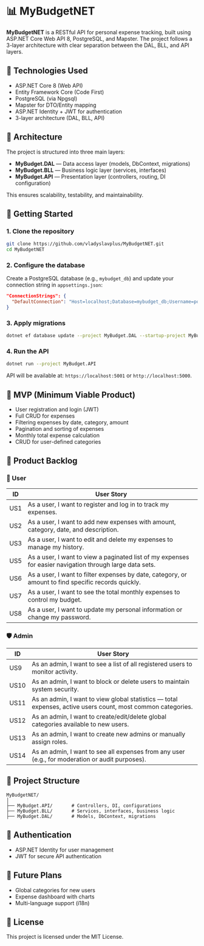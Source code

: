 # 📊 MyBudgetNET

**MyBudgetNET** is a RESTful API for personal expense tracking, built using ASP.NET Core Web API 8, PostgreSQL, and Mapster. The project follows a 3-layer architecture with clear separation between the DAL, BLL, and API layers.

## 🔧 Technologies Used

- ASP.NET Core 8 (Web API)
- Entity Framework Core (Code First)
- PostgreSQL (via Npgsql)
- Mapster for DTO/Entity mapping
- ASP.NET Identity + JWT for authentication
- 3-layer architecture (DAL, BLL, API)

## 🧱 Architecture

The project is structured into three main layers:

- **MyBudget.DAL** — Data access layer (models, DbContext, migrations)
- **MyBudget.BLL** — Business logic layer (services, interfaces)
- **MyBudget.API** — Presentation layer (controllers, routing, DI configuration)

This ensures scalability, testability, and maintainability.

## 🚀 Getting Started

### 1. Clone the repository

```bash
git clone https://github.com/vladyslavplus/MyBudgetNET.git
cd MyBudgetNET
```

### 2. Configure the database

Create a PostgreSQL database (e.g., `mybudget_db`) and update your connection string in `appsettings.json`:

```json
"ConnectionStrings": {
  "DefaultConnection": "Host=localhost;Database=mybudget_db;Username=postgres;Password=yourpassword"
}
```

### 3. Apply migrations

```bash
dotnet ef database update --project MyBudget.DAL --startup-project MyBudget.API
```

### 4. Run the API

```bash
dotnet run --project MyBudget.API
```

API will be available at: `https://localhost:5001` or `http://localhost:5000`.

## 🧪 MVP (Minimum Viable Product)

- User registration and login (JWT)
- Full CRUD for expenses
- Filtering expenses by date, category, amount
- Pagination and sorting of expenses
- Monthly total expense calculation
- CRUD for user-defined categories

## 📌 Product Backlog

### 👤 User

| ID  | User Story                                                                                                      |
| --- | --------------------------------------------------------------------------------------------------------------- |
| US1 | As a user, I want to register and log in to track my expenses.                                                  |
| US2 | As a user, I want to add new expenses with amount, category, date, and description.                            |
| US3 | As a user, I want to edit and delete my expenses to manage my history.                                          |
| US5 | As a user, I want to view a paginated list of my expenses for easier navigation through large data sets.       |
| US6 | As a user, I want to filter expenses by date, category, or amount to find specific records quickly.            |
| US7 | As a user, I want to see the total monthly expenses to control my budget.                                       |
| US8 | As a user, I want to update my personal information or change my password.                                     |

### 🛡 Admin

| ID   | User Story                                                                                                                       |
| ---- | -------------------------------------------------------------------------------------------------------------------------------- |
| US9  | As an admin, I want to see a list of all registered users to monitor activity.                                                   |
| US10 | As an admin, I want to block or delete users to maintain system security.                                                        |
| US11 | As an admin, I want to view global statistics — total expenses, active users count, most common categories.                      |
| US12 | As an admin, I want to create/edit/delete global categories available to new users.                                              |
| US13 | As an admin, I want to create new admins or manually assign roles.                                                               |
| US14 | As an admin, I want to see all expenses from any user (e.g., for moderation or audit purposes).                                  |

## 🧰 Project Structure

```
MyBudgetNET/
│
├── MyBudget.API/       # Controllers, DI, configurations
├── MyBudget.BLL/       # Services, interfaces, business logic
├── MyBudget.DAL/       # Models, DbContext, migrations
```

## 🔐 Authentication

- ASP.NET Identity for user management
- JWT for secure API authentication

## 📌 Future Plans

- Global categories for new users
- Expense dashboard with charts
- Multi-language support (i18n)

## 📄 License

This project is licensed under the MIT License.
